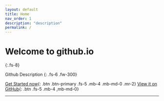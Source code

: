 ```yaml
---
layout: default
title: Home
nav_order: 1
description: "description"
permalink: /
---
```


# Welcome to github.io
{:.fs-8}

Github Description
{: .fs-6 .fw-300}

[Get Started now](#getting-started){: .btn .btn-primary .fs-5 .mb-4 .mb-md-0 .mr-2} [View it on GitHub](https://github.com/cony56){: .btn .fs-5 .mb-4 ,mb-md-0}

---

